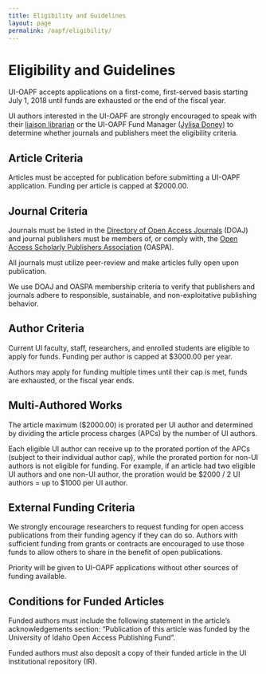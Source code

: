 ```yaml
---
title: Eligibility and Guidelines
layout: page
permalink: /oapf/eligibility/
---
```

# Eligibility and Guidelines

UI-OAPF accepts applications on a first-come, first-served basis starting July 1, 2018 until funds are exhausted or the end of the fiscal year.

UI authors interested in the UI-OAPF are strongly encouraged to speak with their [liaison librarian](https://www.lib.uidaho.edu/about/liaisons.html) or the UI-OAPF Fund Manager ([Jylisa Doney](mailto:jylisadoney@uidaho.edu)) to determine whether journals and publishers meet the eligibility criteria.

## Article Criteria
Articles must be accepted for publication before submitting a UI-OAPF application. Funding per article is capped at $2000.00.

## Journal Criteria
Journals must be listed in the [Directory of Open Access Journals](https://doaj.org/) (DOAJ) and journal publishers must be members of, or comply with, the [Open Access Scholarly Publishers Association](https://oaspa.org/membership/members/) (OASPA).

All journals must utilize peer-review and make articles fully open upon publication.

We use DOAJ and OASPA membership criteria to verify that publishers and journals adhere to responsible, sustainable, and non-exploitative publishing behavior.

## Author Criteria
Current UI faculty, staff, researchers, and enrolled students are eligible to apply for funds. Funding per author is capped at $3000.00 per year. 

Authors may apply for funding multiple times until their cap is met, funds are exhausted, or the fiscal year ends.

## Multi-Authored Works
The article maximum ($2000.00) is prorated per UI author and determined by dividing the article process charges (APCs) by the number of UI authors. 

Each eligible UI author can receive up to the prorated portion of the APCs (subject to their individual author cap), while the prorated portion for non-UI authors is not eligible for funding. For example, if an article had two eligible UI authors and one non-UI author, the proration would be $2000 / 2 UI authors = up to $1000 per UI author.

## External Funding Criteria
We strongly encourage researchers to request funding for open access publications from their funding agency if they can do so. Authors with sufficient funding from grants or contracts are encouraged to use those funds to allow others to share in the benefit of open publications. 

Priority will be given to UI-OAPF applications without other sources of funding available.

## Conditions for Funded Articles
Funded authors must include the following statement in the article’s acknowledgements section: “Publication of this article was funded by the University of Idaho Open Access Publishing Fund”.

Funded authors must also deposit a copy of their funded article in the UI institutional repository (IR).
